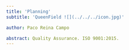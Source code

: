 ```yaml
---
title: 'Planning'
subtitle: 'QueenField ![](../../../icon.jpg)'

author: Paco Reina Campo

abstract: Quality Assurance. ISO 9001:2015.
---
```

